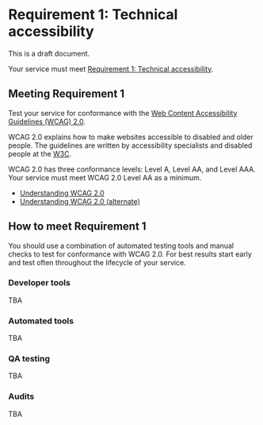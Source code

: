 # Requirement 1: Technical accessibility

This is a draft document.

Your service must meet [Requirement 1: Technical accessibility](requirements.md).

## Meeting Requirement 1

Test your service for conformance with the [Web Content Accessibility Guidelines (WCAG) 2.0](https://www.w3.org/TR/WCAG20/).

WCAG 2.0 explains how to make websites accessible to disabled and older people. The guidelines are written by accessibility specialists and disabled people at the [W3C](https://w3.org/).

WCAG 2.0 has three conformance levels: Level A, Level AA, and Level AAA. Your service must meet WCAG 2.0 Level AA as a minimum.

* [Understanding WCAG 2.0](wcag.md)
* [Understanding WCAG 2.0 (alternate)](wcag-alt.md)

 ## How to meet Requirement 1
 
 You should use a combination of automated testing tools and manual checks to test for conformance with WCAG 2.0. For best results start early and test often throughout the lifecycle of your service.

### Developer tools

TBA

### Automated tools

TBA

### QA testing

TBA

### Audits

TBA
